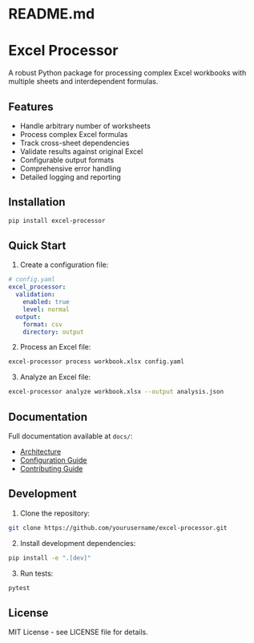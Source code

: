 # README.md
# Excel Processor

A robust Python package for processing complex Excel workbooks with multiple sheets and interdependent formulas.

## Features

- Handle arbitrary number of worksheets
- Process complex Excel formulas
- Track cross-sheet dependencies
- Validate results against original Excel
- Configurable output formats
- Comprehensive error handling
- Detailed logging and reporting

## Installation

```bash
pip install excel-processor
```

## Quick Start

1. Create a configuration file:

```yaml
# config.yaml
excel_processor:
  validation:
    enabled: true
    level: normal
  output:
    format: csv
    directory: output
```

2. Process an Excel file:

```bash
excel-processor process workbook.xlsx config.yaml
```

3. Analyze an Excel file:

```bash
excel-processor analyze workbook.xlsx --output analysis.json
```

## Documentation

Full documentation available at `docs/`:
- [Architecture](docs/architecture.md)
- [Configuration Guide](docs/configuration.md)
- [Contributing Guide](docs/contributing.md)

## Development

1. Clone the repository:
```bash
git clone https://github.com/yourusername/excel-processor.git
```

2. Install development dependencies:
```bash
pip install -e ".[dev]"
```

3. Run tests:
```bash
pytest
```

## License

MIT License - see LICENSE file for details.